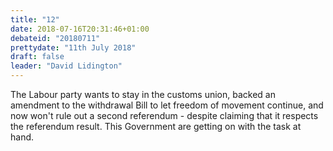 ```yaml
---
title: "12"
date: 2018-07-16T20:31:46+01:00
debateid: "20180711"
prettydate: "11th July 2018"
draft: false
leader: "David Lidington"
---
```


The Labour party wants to stay in the customs union, backed an amendment to the withdrawal Bill to let freedom of movement continue, and now won't rule out a second referendum - despite claiming that it respects the referendum result. This Government are getting on with the task at hand.